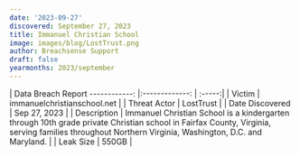 ```yaml
---
date: '2023-09-27'
discovered: September 27, 2023
title: Immanuel Christian School
image: images/blog/LostTrust.png
author: Breachsense Support
draft: false
yearmonths: 2023/september
---
```



| Data Breach Report
------------:     |:-------------:    | :-----:|
| Victim      | immanuelchristianschool.net      | 
| Threat Actor      | LostTrust      | 
| Date Discovered      | Sep 27, 2023      | 
| Description      | Immanuel Christian School is a kindergarten through 10th grade private Christian school in Fairfax County, Virginia, serving families throughout Northern Virginia, Washington, D.C. and Maryland.      | 
| Leak Size      | 550GB      | 

